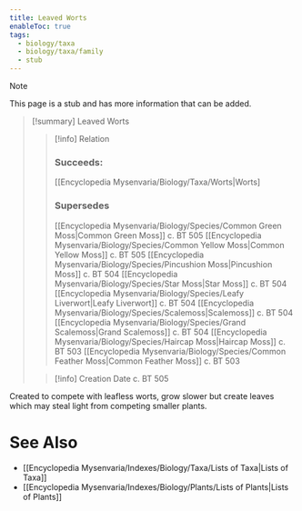 ```yaml
---
title: Leaved Worts
enableToc: true
tags:
  - biology/taxa
  - biology/taxa/family
  - stub
---
```


> [!note]
> This page is a stub and has more information that can be added.

> [!summary] Leaved Worts
> > [!info] Relation
> > ### Succeeds:
> > [[Encyclopedia Mysenvaria/Biology/Taxa/Worts|Worts]
> > ### Supersedes 
> > [[Encyclopedia Mysenvaria/Biology/Species/Common Green Moss|Common Green Moss]] c. BT 505
> > [[Encyclopedia Mysenvaria/Biology/Species/Common Yellow Moss|Common Yellow Moss]] c. BT 505
> > [[Encyclopedia Mysenvaria/Biology/Species/Pincushion Moss|Pincushion Moss]] c. BT 504
> > [[Encyclopedia Mysenvaria/Biology/Species/Star Moss|Star Moss]] c. BT 504
> > [[Encyclopedia Mysenvaria/Biology/Species/Leafy Liverwort|Leafy Liverwort]] c. BT 504
> > [[Encyclopedia Mysenvaria/Biology/Species/Scalemoss|Scalemoss]] c. BT 504
> > [[Encyclopedia Mysenvaria/Biology/Species/Grand Scalemoss|Grand Scalemoss]] c. BT 504
> > [[Encyclopedia Mysenvaria/Biology/Species/Haircap Moss|Haircap Moss]] c. BT 503
> > [[Encyclopedia Mysenvaria/Biology/Species/Common Feather Moss|Common Feather Moss]] c. BT 503
>
> > [!info] Creation Date
> > c. BT 505

Created to compete with leafless worts, grow slower but create leaves which may steal light from competing smaller plants.

# See Also
- [[Encyclopedia Mysenvaria/Indexes/Biology/Taxa/Lists of Taxa|Lists of Taxa]]
- [[Encyclopedia Mysenvaria/Indexes/Biology/Plants/Lists of Plants|Lists of Plants]]
